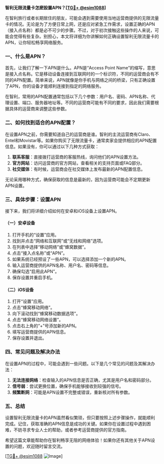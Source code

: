 **智利无限流量卡怎麽設置APN？[[TG💪+ @esim1088](https://t.me/s/esim1088)]**

在智利旅行或者长期居住的朋友，可能会遇到需要使用当地运营商提供的无限流量卡的情况。无论是为了方便日常上网，还是应对紧急工作需求，设置正确的APN（接入点名称）都是必不可少的步骤。不过，对于初次接触这些操作的人来说，可能会觉得有些复杂。别担心，本文将详细为你讲解如何正确设置智利无限流量卡的APN，让你轻松畅享网络服务。

### 一、什么是APN？

首先，让我们了解一下APN是什么。APN是“Access Point Name”的缩写，意思是接入点名称。它是移动设备连接到互联网时的一个标识符，不同的运营商会有不同的APN配置。简单来说，APN就像是你手机与网络之间的桥梁，只有正确设置了APN，你的设备才能顺利连接到指定的网络服务。

在智利，常用的APN配置通常包括以下几个参数：用户名、密码、APN名称、代理设置、端口、服务器地址等。不同的运营商可能有不同的要求，因此我们需要根据具体的运营商来调整这些参数。

### 二、如何找到适合的APN配置？

在设置APN之前，你需要知道自己的运营商是谁。智利的主流运营商有Claro、Entel和Movistar等。如果你购买了无限流量卡，通常卖家会提供相应的APN配置信息。如果没有，你可以通过以下几种方式获取：

1. **联系客服**：直接拨打运营商的客服热线，询问他们的APN设置方法。
2. **官方网站**：访问运营商的官方网站，查看相关的支持页面或FAQ部分。
3. **社交媒体**：有时候，运营商会在社交媒体上发布最新的APN配置信息。

无论采用哪种方式，确保获取的信息是最新的，因为运营商可能会不定期更新APN设置。

### 三、具体步骤：设置APN

接下来，我们将详细介绍如何在安卓和iOS设备上设置APN。

#### （一）安卓设备

1. 打开手机的“设置”应用。
2. 找到并点击“网络和互联网”或“无线和网络”选项。
3. 在列表中选择“移动网络”或“蜂窝数据”。
4. 点击“接入点名称”或“APN”。
5. 如果系统已经预设了一些APN，可以选择添加一个新的APN。
6. 输入运营商提供的APN名称、用户名、密码等信息。
7. 确保勾选“启用此APN”。
8. 保存设置并重启手机。

#### （二）iOS设备

1. 打开“设置”应用。
2. 点击“蜂窝移动网络”。
3. 向下滚动找到“蜂窝移动数据选项”。
4. 点击“蜂窝移动网络设置”。
5. 点击右上角的“+”号添加新的APN。
6. 填写运营商提供的APN信息。
7. 保存设置并退出。

### 四、常见问题及解决办法

在设置APN的过程中，可能会遇到一些问题。以下是几个常见的问题及其解决办法：

1. **无法连接网络**：检查输入的APN信息是否正确，尤其是用户名和密码部分。
2. **信号弱**：尝试更换位置，确保手机能够接收到较强的信号。
3. **频繁断网**：可能是APN设置不完整或错误，重新核对所有参数。

### 五、总结

设置智利无限流量卡的APN虽然看似繁琐，但只要按照上述步骤操作，就能顺利完成。记住，获取准确的APN信息是成功的关键。如果你在设置过程中遇到困难，不妨寻求专业人士的帮助，或者参考运营商提供的官方指南。

希望这篇文章能帮助你在智利畅享无阻的网络体验！如果你还有其他关于APN设置的问题，欢迎随时留言交流。

[[TG💪+ @esim1088](https://t.me/s/esim1088) ![Image](https://i.postimg.cc/4NQfJmqS/Snipaste-2025-05-13-00-14-12.png)]